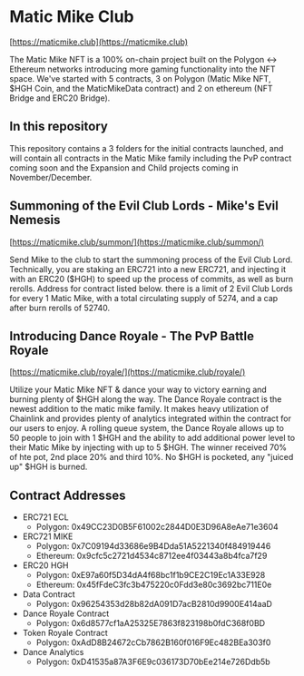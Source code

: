 # Matic Mike Club

[https://maticmike.club](https://maticmike.club)

The Matic Mike NFT is a 100% on-chain project built on the Polygon <-> Ethereum networks introducing more gaming functionality into the NFT space. We've started with 5 contracts, 3 on Polygon (Matic Mike NFT, $HGH Coin, and the MaticMikeData contract) and 2 on ethereum (NFT Bridge and ERC20 Bridge).

## In this repository

This repository contains a 3 folders for the initial contracts launched, and will contain all contracts in the Matic Mike family including the PvP contract coming soon and the Expansion and Child projects coming in November/December.

## Summoning of the Evil Club Lords - Mike's Evil Nemesis

[https://maticmike.club/summon/](https://maticmike.club/summon/)

Send Mike to the club to start the summoning process of the Evil Club Lord. Technically, you are staking an ERC721 into a new ERC721, and injecting it with an ERC20 ($HGH) to speed up the process of commits, as well as burn rerolls. Address for contract listed below. there is a limit of 2 Evil Club Lords for every 1 Matic Mike, with a total circulating supply of 5274, and a cap after burn rerolls of 52740.

## Introducing Dance Royale - The PvP Battle Royale

[https://maticmike.club/royale/](https://maticmike.club/royale/)

Utilize your Matic Mike NFT & dance your way to victory earning and burning plenty of $HGH along the way. The Dance Royale contract is the newest addition to the matic mike family. It makes heavy utilization of Chainlink and provides plenty of analytics integrated within the contract for our users to enjoy. A rolling queue system, the Dance Royale allows up to 50 people to join with 1 $HGH and the ability to add additional power level to their Matic Mike by injecting with up to 5 $HGH. The winner received 70% of hte pot, 2nd place 20% and third 10%. No $HGH is pocketed, any "juiced up" $HGH is burned.

## Contract Addresses

- ERC721 ECL
    - Polygon: 0x49CC23D0B5F61002c2844D0E3D96A8eAe71e3604
- ERC721 MIKE
    - Polygon: 0x7C09194d33686e9B4Dda51A5221340f484919446
    - Ethereum: 0x9cfc5c2721d4534c8712ee4f03443a8b4fca7f29
- ERC20 HGH
    - Polygon: 0xE97a60f5D34dA4f68bc1f1b9CE2C19Ec1A33E928
    - Ethereum: 0x45fFdeC3fc3b475220c0Fdd3e80c3692bc711E0e
- Data Contract
    - Polygon: 0x96254353d28b82dA091D7acB2810d9900E414aaD
- Dance Royale Contract
    - Polygon: 0x6d8577cf1aA25325E7863f823198b0fdC368f0BD
- Token Royale Contract
    - Polygon: 0xAdD8B24672cCb7862B160f016F9Ec482BEa303f0
- Dance Analytics
    - Polygon: 0xD41535a87A3F6E9c036173D70bEe214e726Ddb5b